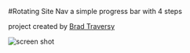#Rotating Site Nav
a simple progress bar with 4 steps 

project created by [Brad Traversy](https://www.udemy.com/course/50-projects-50-days/)

![screen shot](https://github.com/Ashley-King/rotating-site-navigation/blob/main/images/final-image.png?raw=true)